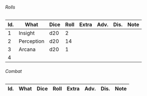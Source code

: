 ###### Rolls
| Id. | What       | Dice | Roll | Extra | Adv. | Dis. | Note |
| --- | ---------- | ---- | ---- | ----- | ---- | ---- | ---- |
| 1   | Insight    | d20  | 2    |       |      |      |      |
| 2   | Perception | d20  | 14   |       |      |      |      |
| 3   | Arcana     | d20  | 1    |       |      |      |      |
| 4   |            |      |      |       |      |      |      |

###### Combat
| Id. | What       | Dice | Roll | Extra | Adv. | Dis. | Note |
| --- | ---------- | ---- | ---- | ----- | ---- | ---- | ---- |